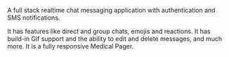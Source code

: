 A full stack realtime chat messaging application with authentication and SMS notifications.

It has features like direct and group chats, emojis and reactions. It has build-in Gif support and the ability to edit and delete messages, and much more. It is a fully responsive Medical Pager.